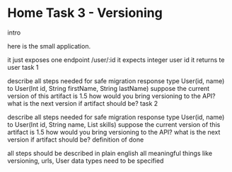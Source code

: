 # Home Task 3 - Versioning

intro

here is the small application.

it just exposes one endpoint /user/:id
it expects integer user id
it returns te user
task 1

describe all steps needed for safe migration response type User(id, name) to User(Int id, String firstName, String lastName)
suppose the current version of this artifact is 1.5
how would you bring versioning to the API?
what is the next version if artifact should be?
task 2

describe all steps needed for safe migration response type User(id, name) to User(Int id, String name, List<String> skills)
suppose the current version of this artifact is 1.5
how would you bring versioning to the API?
what is the next version if artifact should be?
definition of done

all steps should be described in plain english
all meaningful things like versioning, urls, User data types need to be specified